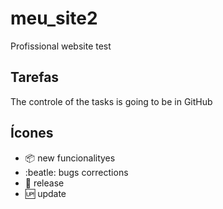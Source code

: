 # meu_site2

Profissional website test

## Tarefas

The controle of the tasks is going to be in GitHub

## Ícones

- :package: new funcionalityes
- :beatle: bugs corrections
- :checkered_flag: release
- :up: update
